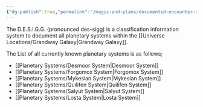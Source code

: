 ```yaml
---
{"dg-publish":true,"permalink":"/magic-and-plans/documented-encounter-systems-in-grandway-galaxy-desigg/"}
---
```


The D.E.S.I.G.G. (pronounced des-sigg) is a classification information system to document all planetary systems within the [[Universe Locations/Grandway Galaxy\|Grandway Galaxy]].

The List of all currently known planetary systems is as follows;

- [[Planetary Systems/Desmoor System\|Desmoor System]]
- [[Planetary Systems/Forgomox System\|Forgomox System]]
- [[Planetary Systems/Mykesian System\|Mykesian System]]
- [[Planetary Systems/Quilifen System\|Quilifen System]]
- [[Planetary Systems/Salyut System\|Salyut System]]
- [[Planetary Systems/Losta System\|Losta System]]